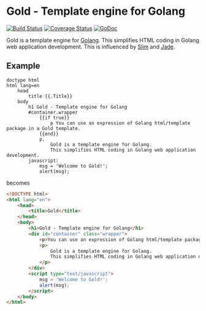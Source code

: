 # Gold - Template engine for Golang

[![Build Status](https://drone.io/github.com/yosssi/gold/status.png)](https://drone.io/github.com/yosssi/gold/latest)
[![Coverage Status](https://coveralls.io/repos/yosssi/gold/badge.png?branch=master)](https://coveralls.io/r/yosssi/gold?branch=master)
[![GoDoc](https://godoc.org/github.com/yosssi/gold?status.png)](https://godoc.org/github.com/yosssi/gold)

Gold is a template engine for [Golang](http://golang.org/). This simplifies HTML coding in Golang web application development. This is influenced by [Slim](http://slim-lang.com/) and [Jade](http://jade-lang.com/).

## Example

```gold
doctype html
html lang=en
	head
		title {{.Title}}
	body
		h1 Gold - Template engine for Golang
		#container.wrapper
			{{if true}}
				p You can use an expression of Golang html/template package in a Gold template.
			{{end}}
			p.
				Gold is a template engine for Golang.
				This simplifies HTML coding in Golang web application development.
		javascript:
			msg = 'Welcome to Gold!';
			alert(msg);
```


becomes

```html
<!DOCTYPE html>
<html lang="en">
	<head>
		<title>Gold</title>
	</head>
	<body>
		<h1>Gold - Template engine for Golang</h1>
		<div id="container" class="wrapper">
			<p>You can use an expression of Golang html/template package in a Gold template.</p>
			<p>
				Gold is a template engine for Golang.
				This simplifies HTML coding in Golang web application development.
			</p>
		</div>
		<script type="text/javascript">
			msg = 'Welcome to Gold!';
			alert(msg);
		</script>
	</body>
</html>
```
